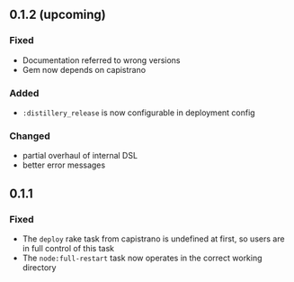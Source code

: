 ## 0.1.2 (upcoming)

### Fixed

* Documentation referred to wrong versions
* Gem now depends on capistrano

### Added

* `:distillery_release` is now configurable in deployment config

### Changed

* partial overhaul of internal DSL
* better error messages

## 0.1.1

### Fixed

* The `deploy` rake task from capistrano is undefined at first, so users are in full control of this task
* The `node:full-restart` task now operates in the correct working directory
